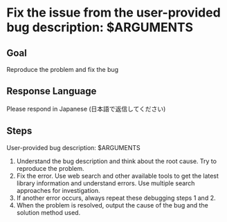 # Fix the issue from the user-provided bug description: $ARGUMENTS

## Goal

Reproduce the problem and fix the bug

## Response Language

Please respond in Japanese (日本語で返信してください)

## Steps

User-provided bug description: $ARGUMENTS

1. Understand the bug description and think about the root cause. Try to reproduce the problem.
2. Fix the error. Use web search and other available tools to get the latest library information and understand errors. Use multiple search approaches for investigation.
3. If another error occurs, always repeat these debugging steps 1 and 2.
4. When the problem is resolved, output the cause of the bug and the solution method used.